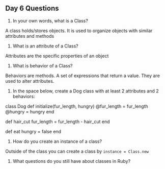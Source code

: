 ## Day 6 Questions

1. In your own words, what is a Class?

A class holds/stores objects. It is used to organize objects with similar attributes and methods  

1. What is an attribute of a Class?

Attributes are the specific properties of an object

1. What is behavior of a Class?

Behaviors are methods. A set of expressions that return a value. They are used to alter attributes.

1. In the space below, create a Dog class with at least 2 attributes and 2 behaviors:

class Dog
def initialize(fur_length, hungry)
@fur_length = fur_length
@hungry = hungry
end

def hair_cut
fur_length = fur_length - hair_cut
end

def eat
hungry = false
end

1. How do you create an instance of a class?

Outside of the class you can create a class by
`instance = Class.new`


1. What questions do you still have about classes in Ruby?
